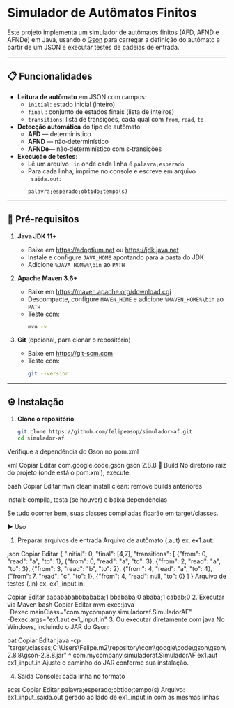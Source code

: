# Simulador de Autômatos Finitos

Este projeto implementa um simulador de autômatos finitos (AFD, AFND e AFNDe) em Java, usando o [Gson](https://github.com/google/gson) para carregar a definição do autômato a partir de um JSON e executar testes de cadeias de entrada.

---

## 📋 Funcionalidades

- **Leitura de autômato** em JSON com campos:
  - `initial`: estado inicial (inteiro)  
  - `final`  : conjunto de estados finais (lista de inteiros)  
  - `transitions`: lista de transições, cada qual com `from`, `read`, `to`  
- **Detecção automática** do tipo de autômato:
  - **AFD**  — determinístico  
  - **AFND** — não‑determinístico  
  - **AFNDe**— não‑determinístico com ε‑transições  
- **Execução de testes**:
  - Lê um arquivo `.in` onde cada linha é `palavra;esperado`  
  - Para cada linha, imprime no console e escreve em arquivo `_saida.out`:  
    ```
    palavra;esperado;obtido;tempo(s)
    ```

---

## 🚀 Pré‑requisitos

1. **Java JDK 11+**  
   - Baixe em https://adoptium.net ou https://jdk.java.net  
   - Instale e configure `JAVA_HOME` apontando para a pasta do JDK  
   - Adicione `%JAVA_HOME%\bin` ao `PATH`

2. **Apache Maven 3.6+**  
   - Baixe em https://maven.apache.org/download.cgi  
   - Descompacte, configure `MAVEN_HOME` e adicione `%MAVEN_HOME%\bin` ao `PATH`  
   - Teste com:
     ```bash
     mvn -v
     ```

3. **Git** (opcional, para clonar o repositório)  
   - Baixe em https://git-scm.com  
   - Teste com:
     ```bash
     git --version
     ```

---

## ⚙️ Instalação

1. **Clone o repositório**  
   ```bash
   git clone https://github.com/felipeasop/simulador-af.git
   cd simulador-af
Verifique a dependência do Gson no pom.xml

xml
Copiar
Editar
<dependency>
  <groupId>com.google.code.gson</groupId>
  <artifactId>gson</artifactId>
  <version>2.8.8</version>
</dependency>
🔨 Build
No diretório raiz do projeto (onde está o pom.xml), execute:

bash
Copiar
Editar
mvn clean install
clean: remove builds anteriores

install: compila, testa (se houver) e baixa dependências

Se tudo ocorrer bem, suas classes compiladas ficarão em target/classes.

▶️ Uso
1. Preparar arquivos de entrada
Arquivo de autômato (.aut) ex. ex1.aut:

json
Copiar
Editar
{
  "initial": 0,
  "final": [4,7],
  "transitions": [
    {"from": 0, "read": "a", "to": 1},
    {"from": 0, "read": "a", "to": 3},
    {"from": 2, "read": "a", "to": 3},
    {"from": 3, "read": "b", "to": 2},
    {"from": 4, "read": "a", "to": 4},
    {"from": 7, "read": "c", "to": 1},
    {"from": 4, "read": null, "to": 0}
  ]
}
Arquivo de testes (.in) ex. ex1_input.in:

Copiar
Editar
aababababbbababa;1
bbababa;0
ababa;1
cabab;0
2. Executar via Maven
bash
Copiar
Editar
mvn exec:java \
  -Dexec.mainClass="com.mycompany.simuladoraf.SimuladorAF" \
  -Dexec.args="ex1.aut ex1_input.in"
3. Ou executar diretamente com java
No Windows, incluindo o JAR do Gson:

bat
Copiar
Editar
java -cp "target/classes;C:\Users\Felipe\.m2\repository\com\google\code\gson\gson\2.8.8\gson-2.8.8.jar" ^
  com.mycompany.simuladoraf.SimuladorAF ex1.aut ex1_input.in
Ajuste o caminho do JAR conforme sua instalação.

4. Saída
Console: cada linha no formato

scss
Copiar
Editar
palavra;esperado;obtido;tempo(s)
Arquivo: ex1_input_saida.out gerado ao lado de ex1_input.in com as mesmas linhas
